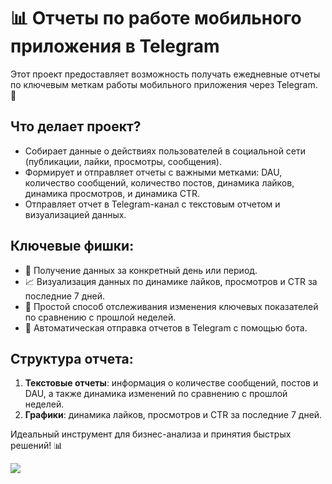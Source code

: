 # 📊 Отчеты по работе мобильного приложения в Telegram

Этот проект предоставляет возможность получать ежедневные отчеты по ключевым меткам работы мобильного приложения через Telegram. 🚀

## Что делает проект?
- Собирает данные о действиях пользователей в социальной сети (публикации, лайки, просмотры, сообщения).
- Формирует и отправляет отчеты с важными метками: DAU, количество сообщений, количество постов, динамика лайков, динамика просмотров, и динамика CTR.
- Отправляет отчет в Telegram-канал с текстовым отчетом и визуализацией данных.

## Ключевые фишки:
- 📅 Получение данных за конкретный день или период.
- 📈 Визуализация данных по динамике лайков, просмотров и CTR за последние 7 дней.
- 🔄 Простой способ отслеживания изменения ключевых показателей по сравнению с прошлой неделей.
- 🤖 Автоматическая отправка отчетов в Telegram с помощью бота.

## Структура отчета:
1. **Текстовые отчеты**: информация о количестве сообщений, постов и DAU, а также динамика изменений по сравнению с прошлой неделей.
2. **Графики**: динамика лайков, просмотров и CTR за последние 7 дней.

Идеальный инструмент для бизнес-анализа и принятия быстрых решений! 📊

![](https://github.com/yanashub/images/blob/main/%D0%BE%D1%82%D1%87%D0%B5%D1%82%20%D0%BE%20%D1%80%D0%B0%D0%B1%D0%BE%D1%82%D0%B5%20%D0%BF%D1%80%D0%B8%D0%BB%D0%BE%D0%B6%D0%B5%D0%BD%D0%B8%D1%8F.png)
